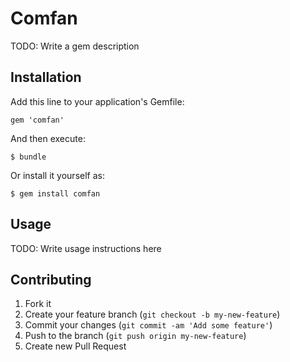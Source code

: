 # Comfan

TODO: Write a gem description

## Installation

Add this line to your application's Gemfile:

    gem 'comfan'

And then execute:

    $ bundle

Or install it yourself as:

    $ gem install comfan

## Usage

TODO: Write usage instructions here

## Contributing

1. Fork it
2. Create your feature branch (`git checkout -b my-new-feature`)
3. Commit your changes (`git commit -am 'Add some feature'`)
4. Push to the branch (`git push origin my-new-feature`)
5. Create new Pull Request
